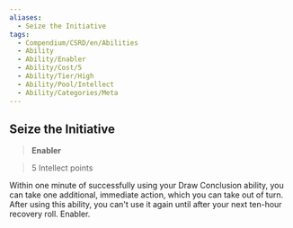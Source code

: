 ```yaml
---
aliases:
  - Seize the Initiative
tags:
  - Compendium/CSRD/en/Abilities
  - Ability
  - Ability/Enabler
  - Ability/Cost/5
  - Ability/Tier/High
  - Ability/Pool/Intellect
  - Ability/Categories/Meta
---
```

  
    
## Seize the Initiative    
>**Enabler**    
>5 Intellect points  
    
Within one minute of successfully using your Draw Conclusion ability, you can take one additional, immediate action, which you can take out of turn. After using this ability, you can't use it again until after your next ten-hour recovery roll. Enabler.